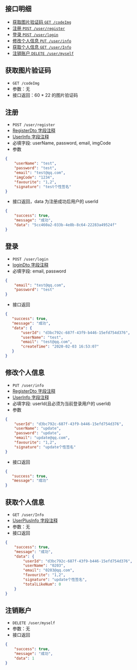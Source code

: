 ## 接口明细
- [获取图片验证码 `GET /codeImg`](#获取图片验证码)
- [注册 `POST /user/register`](#注册)
- [登录 `POST /user/login`](#登录)
- [修改个人信息 `PUT /user/info`](#修改个人信息)
- [获取个人信息 `GET /user/Info`](#获取个人信息)
- [注销账户 `DELETE /user/myself`](#注销账户)
 
## 获取图片验证码
- `GET /codeImg`
- 参数：无
- 接口返回：60 * 22 的图片验证码

## 注册
- `POST /user/register`
- [RegisterDto 字段注释](src/main/java/org/planeswalker/pojo/dto/RegisterDto.java)
- [UserInfo 字段注释](src/main/java/org/planeswalker/pojo/entity/UserInfo.java)
- 必填字段: userName, password, email, imgCode
- 参数
```json
{
    "userName": "test",
    "password": "test",
    "email": "test@qq.com",
    "imgCode": "1234",
    "favourite": "1,2",
    "signature": "test个性签名"
}
```
- 接口返回，data 为注册成功后用户的 userId
```json
{
    "success": true,
    "message": "成功",
    "data": "5cc460a2-033b-4e8b-8c64-22283a49524f"
}
```
   
## 登录 
- `POST /user/login`
- [loginDto 字段注释](src/main/java/org/planeswalker/pojo/dto/loginDto.java)
- 必填字段: email, password
```json
{
    "email": "test@qq.com",
    "password": "test"
}
```
- 接口返回
```json
{
   "success": true,
   "message": "成功",
   "data": {
       "userId": "d3bc792c-687f-43f9-b446-15efd754d376",
       "userName": "test",
       "email": "test@qq.com",
       "createTime": "2020-02-03 16:53:07"
   }
}
```

## 修改个人信息
- `PUT /user/info`
- [RegisterDto 字段注释](src/main/java/org/planeswalker/pojo/dto/RegisterDto.java)
- [UserInfo 字段注释](src/main/java/org/planeswalker/pojo/entity/UserInfo.java)
- 必填字段: userId(且必须为当前登录用户的 userId)
- 参数
```json
{
    "userId": "d3bc792c-687f-43f9-b446-15efd754d376",
    "userName": "update",
    "password": "update",
    "email": "update@qq.com",
    "favourite": "1,2",
    "signature": "update个性签名"
}
```
- 接口返回
```json
{
   "success": true,
   "message": "成功"
}
```
   
## 获取个人信息
- `GET /user/Info`
- [UserPlusInfo 字段注释](src/main/java/org/planeswalker/pojo/dto/UserPlusInfo.java)
- 参数：无
- 接口返回
```json
{
    "success": true,
    "message": "成功",
    "data": {
        "userId": "d3bc792c-687f-43f9-b446-15efd754d376",
        "userName": "0203",
        "email": "0203@qq.com",
        "favourite": "1,2",
        "signature": "update个性签名",
        "totalLikeNum": 0
    }
}
```

## 注销账户
- `DELETE /user/myself`
- 参数：无
- 接口返回
```json
{
    "success": true,
    "message": "成功",
    "data": 1
}
```